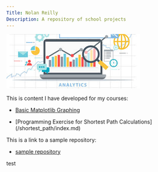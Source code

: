 ```yaml
---
Title: Nolan Reilly
Description: A repository of school projects 
---
```


![My Pictures](/pics/analyticspic.jpg)

This is content I have developed for my courses:

- [Basic Matplotlib Graphing](/graphing/index.md)

- [Programming Exercise for Shortest Path Calculations] (/shortest_path/index.md)

This is a link to a sample repository:
- [sample repository](https://github.com/nolanpreilly/sample)

test

